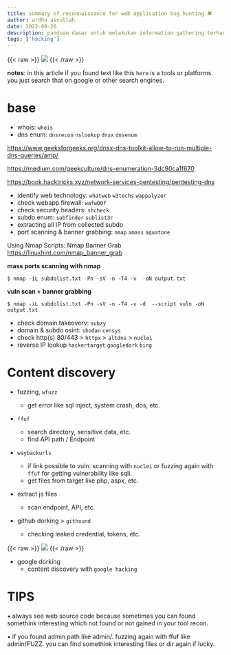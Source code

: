 ```yaml
---
title: summary of reconnaissance for web application bug hunting 🕷 
author: ardho ainullah
date: 2022-08-26
description: panduan dasar untuk melakukan information gathering terhadap web application sebagai awalan untuk melakukan bug hunting
tags: ['hacking']
---
```


{{< raw >}}
<img src="https://images.unsplash.com/photo-1562813733-b31f71025d54?ixlib=rb-1.2.1&ixid=MnwxMjA3fDB8MHxwaG90by1wYWdlfHx8fGVufDB8fHx8&auto=format&fit=crop&w=869&q=80">
{{< /raw >}}


**notes**: in this article if you found text like this `here` is a tools or platforms. you just search that on google or other search engines.


# base

- whois: `whois`
- dns enum: `dnsrecon` `nslookup` `dnsx` `dnsenum`

https://www.geeksforgeeks.org/dnsx-dns-toolkit-allow-to-run-multiple-dns-queries/amp/

https://medium.com/geekculture/dns-enumeration-3dc90ca1f670

https://book.hacktricks.xyz/network-services-pentesting/pentesting-dns


- identify web technology: `whatweb` `w3techs` `wappalyzer`
- check webapp firewall: `wafw00f`
- check security headers: `shcheck`
- subdo enum: `subfinder` `sublist3r`
- extracting all IP from collected subdo
- port scanning & banner grabbing: `nmap` `amass` `aquatone`



Using Nmap Scripts: Nmap Banner Grab
https://linuxhint.com/nmap_banner_grab




**mass ports scanning with nmap**
```shell
$ nmap -iL subdolist.txt -Pn -sV -n -T4 -v  -oN output.txt
```


**vuln scan + banner grabbing**
```shell
$ nmap -iL subdolist.txt -Pn -sV -n -T4 -v -d  --script vuln -oN output.txt
```



- check domain takeoverv: `subzy`
- domain & subdo osint: `shodan` `censys`
- check http(s) 80/443 > `httpx` > `altdns` > `nuclei`
- reverse IP lookup `hackertarget` `googledork` `bing`



# Content discovery

- fuzzing, `wfuzz`
  - get error like sql inject, system crash, dos, etc.

- `ffuf` 
  - search directory, sensitive data, etc.
  - find API path / Endpoint

- `waybackurls`
  - if link possible to vuln. scanning with `nuclei` or fuzzing again with `ffuf`
  for getting vulnerability like sqli.
  - get files from target like php, aspx, etc.

- extract js files 
  - scan endpoint, API, etc.

- github dorking > `githound` 
  - checking leaked credential, tokens, etc.

{{< raw >}}
<img src="https://i.ibb.co/Hx6whny/IMG-20220824-153323.jpg">
{{< /raw >}}

- google dorking
  - content discovery with `google hacking`



# TIPS
• always see web source code because sometimes you can found somethink interesting which not found or not gained in your tool recon.

• if you found admin path like admin/. fuzzing again with ffuf like admin/FUZZ. you can find somethink interesting files or dir again if lucky.





